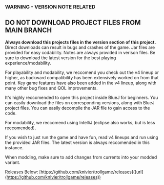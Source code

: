 ### WARNING - VERSION NOTE RELATED

## DO NOT DOWNLOAD PROJECT FILES FROM MAIN BRANCH
**Always download this projects files in the version section of this project.**
Direct downloads can result in bugs and crashes of the game. Jar files are provided for easy codability.
Notes are always provided in verison files. Be sure to download the latest version for the best playing experience/modability.

For playability and modability, we reccomend you check out the v4 lineup or higher, as backward compatibility has been extensively worked on from that point.
Key game features have also been added in the v4 lineup, along with many other bug fixes and QOL improvements.

It's highly reccomended to open this project inside BlueJ for beginners. You can easily download the files on corresponding versions, along with BlueJ project files. You can easily decompile the JAR file to gain access to the code.


For modability, we reccomend using IntelliJ (eclipse also works, but is less reccomended). 

If you wish to just run the game and have fun, read v4 lineups and run using the provided JAR files. The latest version is always reccomended in this instance.


When modding, make sure to add changes from currents into your modded variant.

Releases Below: [https://github.com/knivier/trollgame/releases]([url](https://github.com/knivier/trollgame/releases))



